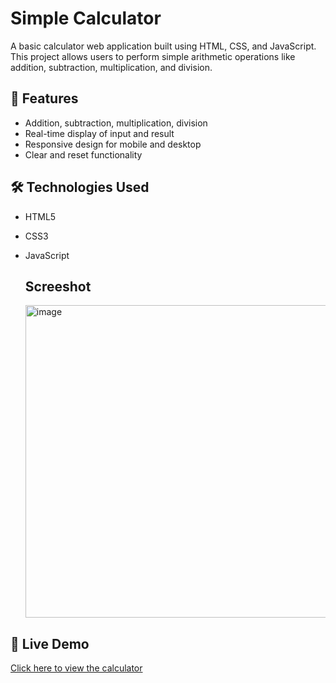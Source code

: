 # Simple Calculator

A basic calculator web application built using HTML, CSS, and JavaScript. This project allows users to perform simple arithmetic operations like addition, subtraction, multiplication, and division.

## 🔧 Features
- Addition, subtraction, multiplication, division
- Real-time display of input and result
- Responsive design for mobile and desktop
- Clear and reset functionality

## 🛠️ Technologies Used
- HTML5
- CSS3
- JavaScript

  ## Screeshot

  <img width="700" height="500" alt="image" src="https://github.com/user-attachments/assets/4399228a-c5c3-4980-bc04-5dfacbf1a368" />


## 🚀 Live Demo
[Click here to view the calculator](https://marsion77.github.io/basic-calculator-app/)
